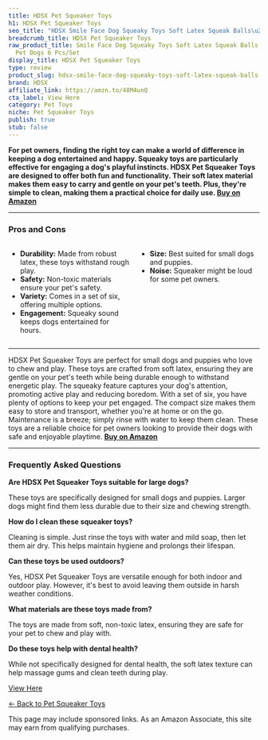 ```yaml
---
title: HDSX Pet Squeaker Toys
h1: HDSX Pet Squeaker Toys
seo_title: "HDSX Smile Face Dog Squeaky Toys Soft Latex Squeak Balls\u2026"
breadcrumb_title: HDSX Pet Squeaker Toys
raw_product_title: Smile Face Dog Squeaky Toys Soft Latex Squeak Balls for Puppy Small
  Pet Dogs 6 Pcs/Set
display_title: HDSX Pet Squeaker Toys
type: review
product_slug: hdsx-smile-face-dog-squeaky-toys-soft-latex-squeak-balls-for-puppy-smal-616261d4
brand: HDSX
affiliate_link: https://amzn.to/48M4unQ
cta_label: View Here
category: Pet Toys
niche: Pet Squeaker Toys
publish: true
stub: false
---
```


<div id="intro" class="full-width">
  <p><strong>For pet owners, finding the right toy can make a world of difference in keeping a dog entertained and happy. Squeaky toys are particularly effective for engaging a dog's playful instincts. HDSX Pet Squeaker Toys are designed to offer both fun and functionality. Their soft latex material makes them easy to carry and gentle on your pet's teeth. Plus, they're simple to clean, making them a practical choice for daily use. </strong><a href="https://amzn.to/48M4unQ" rel="nofollow sponsored noopener" target="_blank"><strong>Buy on Amazon</strong></a></p>
</div>

<hr />
<h3 id="pros-cons">Pros and Cons</h3>
<div class="pc-grid" style="display:grid;grid-template-columns:1fr 1fr;gap:16px;">
  <ul>
    <li><strong>Durability:</strong> Made from robust latex, these toys withstand rough play.</li>
    <li><strong>Safety:</strong> Non-toxic materials ensure your pet's safety.</li>
    <li><strong>Variety:</strong> Comes in a set of six, offering multiple options.</li>
    <li><strong>Engagement:</strong> Squeaky sound keeps dogs entertained for hours.</li>
  </ul>
  <ul>
    <li><strong>Size:</strong> Best suited for small dogs and puppies.</li>
    <li><strong>Noise:</strong> Squeaker might be loud for some pet owners.</li>
  </ul>
</div>
<hr />

<div class="full-width">
  <p>HDSX Pet Squeaker Toys are perfect for small dogs and puppies who love to chew and play. These toys are crafted from soft latex, ensuring they are gentle on your pet's teeth while being durable enough to withstand energetic play. The squeaky feature captures your dog's attention, promoting active play and reducing boredom. With a set of six, you have plenty of options to keep your pet engaged. The compact size makes them easy to store and transport, whether you're at home or on the go. Maintenance is a breeze; simply rinse with water to keep them clean. These toys are a reliable choice for pet owners looking to provide their dogs with safe and enjoyable playtime. <a href="https://amzn.to/48M4unQ" rel="nofollow sponsored noopener" target="_blank"><strong>Buy on Amazon</strong></a></p>
</div>

<hr />
<h3 id="faqs">Frequently Asked Questions</h3>

<p><strong>Are HDSX Pet Squeaker Toys suitable for large dogs?</strong></p>
<p>These toys are specifically designed for small dogs and puppies. Larger dogs might find them less durable due to their size and chewing strength.</p>

<p><strong>How do I clean these squeaker toys?</strong></p>
<p>Cleaning is simple. Just rinse the toys with water and mild soap, then let them air dry. This helps maintain hygiene and prolongs their lifespan.</p>

<p><strong>Can these toys be used outdoors?</strong></p>
<p>Yes, HDSX Pet Squeaker Toys are versatile enough for both indoor and outdoor play. However, it's best to avoid leaving them outside in harsh weather conditions.</p>

<p><strong>What materials are these toys made from?</strong></p>
<p>The toys are made from soft, non-toxic latex, ensuring they are safe for your pet to chew and play with.</p>

<p><strong>Do these toys help with dental health?</strong></p>
<p>While not specifically designed for dental health, the soft latex texture can help massage gums and clean teeth during play.</p>
<p><a class="btn" href="https://amzn.to/48M4unQ" target="_blank" rel="nofollow sponsored noopener">View Here</a></p>
<p><a href="/roundups/pet-toys/pet-squeaker-toys/">← Back to Pet Squeaker Toys</a></p>
<aside class="disclosure">This page may include sponsored links. As an Amazon Associate, this site may earn from qualifying purchases.</aside>

